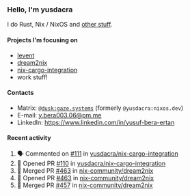 ### Hello, I'm yusdacra

I do Rust, Nix / NixOS and [other stuff](https://gaze.systems/).

#### Projects I'm focusing on

- [levent](https://github.com/yusdacra/levent)
- [dream2nix](https://github.com/nix-community/dream2nix)
- [nix-cargo-integration](https://github.com/yusdacra/nix-cargo-integration)
- work stuff!

#### Contacts

- Matrix: [`@dusk:gaze.systems`](https://matrix.to/#/@dusk:gaze.systems) (formerly `@yusdacra:nixos.dev`)
- E-mail: y.bera003.06@pm.me
- LinkedIn: https://www.linkedin.com/in/yusuf-bera-ertan

#### Recent activity

<!--START_SECTION:activity-->
1. 🗣 Commented on [#111](https://github.com/yusdacra/nix-cargo-integration/issues/111) in [yusdacra/nix-cargo-integration](https://github.com/yusdacra/nix-cargo-integration)
2. 💪 Opened PR [#110](https://github.com/yusdacra/nix-cargo-integration/pull/110) in [yusdacra/nix-cargo-integration](https://github.com/yusdacra/nix-cargo-integration)
3. 🎉 Merged PR [#463](https://github.com/nix-community/dream2nix/pull/463) in [nix-community/dream2nix](https://github.com/nix-community/dream2nix)
4. 💪 Opened PR [#463](https://github.com/nix-community/dream2nix/pull/463) in [nix-community/dream2nix](https://github.com/nix-community/dream2nix)
5. 🎉 Merged PR [#457](https://github.com/nix-community/dream2nix/pull/457) in [nix-community/dream2nix](https://github.com/nix-community/dream2nix)
<!--END_SECTION:activity-->

